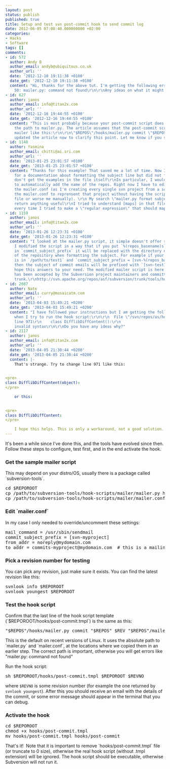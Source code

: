 ```yaml
---
layout: post
status: publish
published: true
title: Setup and test svn post-commit hook to send commit log
date: 2012-06-05 07:08:40.000000000 +02:00
categories:
- Hacks
- Software
tags: []
comments:
- id: 572
  author: Andy B
  author_email: andyb@ubiquitous.co.uk
  author_url: ''
  date: '2012-12-10 19:11:38 +0100'
  date_gmt: '2012-12-10 19:11:38 +0100'
  content: "Hi, thanks for the above tut. I'm getting the following error: \r\n\r\nline
    50: mailer.py: command not found\r\n\r\nAny ideas on what it might be?"
- id: 627
  author: janos
  author_email: info@titan2x.com
  author_url: ''
  date: '2012-12-16 19:44:55 +0100'
  date_gmt: '2012-12-16 19:44:55 +0100'
  content: "This is most probably because your post-commit script does not specify
    the path to mailer.py. The article assumes that the post-commit script calls the
    mailer like this:\r\n\r\n\"$REPOS\"/hooks/mailer.py commit \"$REPOS\" $REV \"$REPOS\"/mailer.conf\r\n\r\nI
    updated the article now to clarify this point. Let me know if you still have issues."
- id: 1148
  author: Yasmina
  author_email: chitti@ai.sri.com
  author_url: ''
  date: '2013-01-25 23:01:57 +0100'
  date_gmt: '2013-01-25 23:01:57 +0100'
  content: "Thanks for this example! That saved me a lot of time. Now I looked everywhere
    for a documentation about formatting the subject line but did not find any. I
    don't get the examples in the file itself\r\nIn particular, I would like the commit_subject_prefix
    to automatically add the name of the repos. Right now I have to edit manually
    the mailer.conf (as I'm creating every single svn project from a script, I'd like
    the mailer.conf to reprensent that project without having the script editing that
    file or worse me manually). \r\n My search \"mailer.py format subject\" didn't
    return anything useful\r\nI tried to understand [maps] in that file but I failed
    every time I tried to make a \"regular expression\" that should map to the repos.\r\nThanks"
- id: 1159
  author: janos
  author_email: info@titan2x.com
  author_url: ''
  date: '2013-01-26 12:23:31 +0100'
  date_gmt: '2013-01-26 12:23:31 +0100'
  content: "I looked at the mailer.py script, it simple doesn't offer such option.
    I modified the script in a way that if you put `%(repos_basename)s`
    in `commit_subject_prefix` it will be replaced with the directory name
    of the repository when formatting the subject. For example if your repository
    is in `/path/to/test1` and `commit_subject_prefix = [svn-%(repos_basename)s]`,
    then the subject of commit emails will be prefixed with `[svn-test1]`\r\n\r\nI
    hope this answers to your need. The modified mailer script is here:\r\nhttps://raw.github.com/janosgyerik/svn-mailer/master/mailer.py\r\n\r\n<strong>UPDATE</strong>\r\nThis
    has been accepted by the Subversion project maintainers and committed into the
    trunk.\r\nhttp://svn.apache.org/repos/asf/subversion/trunk/tools/hook-scripts/mailer/mailer.py"
- id: 2087
  author: Nate
  author_email: curry@mosaicatm.com
  author_url: ''
  date: '2013-04-03 15:49:21 +0200'
  date_gmt: '2013-04-03 15:49:21 +0200'
  content: "I have followed your instructions but I am getting the following error
    when I try to run the hook script:\r\n\r\n  File \"/svn/repos/as/hooks/mailer.py\",
    line 971\r\n    class DifflibDiffContent():\r\n                                                ^\r\nSyntaxError:
    invalid syntax\r\n\r\nDo you have any ideas why?"
- id: 2117
  author: janos
  author_email: info@titan2x.com
  author_url: ''
  date: '2013-04-05 21:30:44 +0200'
  date_gmt: '2013-04-05 21:30:44 +0200'
  content: |-
    That's strange. Try to change line 971 like this:

    
<pre>
class DifflibDiffContent(object):
</pre>

    or this:

    
<pre>
class DifflibDiffContent:
</pre>

    I hope this helps. This is only a workaround, not a good solution. The problem must be something in your environment, maybe the version of python, or the version of Subversion's python bindings, or PYTHONPATH, I don't really know... Normally this mailer script should work without hacking it like this.
---
```

It's been a while since I've done this, and the tools have evolved since then. Follow these steps to configure, test first, and in the end activate the hook.
<h3>Get the sample mailer script</h3>
This may depend on your distro/OS, usually there is a package called `subversion-tools`.
<pre>
cd $REPOROOT
cp /path/to/subversion-tools/hook-scripts/mailer/mailer.py hooks
cp /path/to/subversion-tools/hook-scripts/mailer/mailer.conf.example mailer.conf
</pre>
<h3>Edit `mailer.conf`</h3>
In my case I only needed to override/uncomment these settings:
<pre>
mail_command = /usr/sbin/sendmail
commit_subject_prefix = [svn-myproject]
from_addr = noreply@mydomain.com
to_addr = commits-myproject@mydomain.com  # this is a mailing list
</pre>
<h3>Pick a revision number for testing</h3>
You can pick any revision, just make sure it exists. You can find the latest revision like this:
<pre>
svnlook info $REPOROOT
svnlook youngest $REPOROOT
</pre>
<h3>Test the hook script</h3>
Confirm that the last line of the hook script template (`$REPOROOT/hooks/post-commit.tmpl`) is the same as this:
<pre>
"$REPOS"/hooks/mailer.py commit "$REPOS" $REV "$REPOS"/mailer.conf
</pre>
This is the default on recent versions of Linux. It uses the absolute path to `mailer.py` and `mailer.conf`, at the locations where we copied them in an earlier step. The correct path is important, otherwise you will get errors like "mailer.py: command not found"

Run the hook script:
<pre>
sh $REPOROOT/hooks/post-commit.tmpl $REPOROOT $REVNO
</pre>
where `$REVNO` is some revision number (for example the one returned by `svnlook youngest`). After this you should receive an email with the details of the commit, or some error message should appear in the terminal that you can debug.
<h3>Activate the hook</h3>
<pre>
cd $REPOROOT
chmod +x hooks/post-commit.tmpl
mv hooks/post-commit.tmpl hooks/post-commit
</pre>
That's it!  Note that it is important to remove `hooks/post-commit.tmpl` file (or truncate to 0 size), otherwise the real hook script (without .tmpl extension) will be ignored. The hook script should be executable, otherwise Subversion will not run it.
